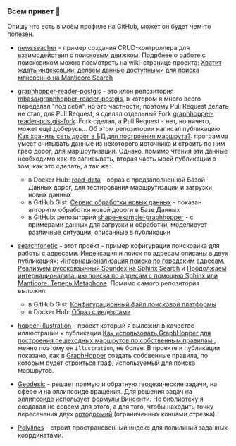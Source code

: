 ### Всем привет 👋

Опишу что есть в моём профиле на GitHub, может он будет чем-то полезен.

* [newsseacher](https://github.com/Tkachenko-Ivan/newsseacher) - пример создания CRUD-контроллера для взаимодействия с поисковым движком. Подрбнее о работе с поисковиком можно посмотреть на wiki-странице проекта: [Хватит ждать индексации: делаем данные доступными для поиска мгновенно на Manticore Search](https://github.com/Tkachenko-Ivan/newsseacher/wiki/Хватит-ждать-индексации:-делаем-данные-доступными-для-поиска-мгновенно-на-Manticore-Search)

* [graphhopper-reader-postgis](https://github.com/Tkachenko-Ivan/graphhopper-reader-postgis) - это клон репозитория [mbasa/graphhopper-reader-postgis](https://github.com/mbasa/graphhopper-reader-postgis), в котором я много всего переделал "под себя", но это частности, поэтому Pull Request делать не стал, для Pull Request, я сделал отдельный Fork [graphhopper-reader-postgis-fork](https://github.com/Tkachenko-Ivan/graphhopper-reader-postgis-fork). Fork сделал, а Pull Request - нет, но ничего, может ещё доберусь... Об этом репозитории написал публикацию [Как хранить сеть дорог в БД для построения маршрута?](https://habr.com/ru/articles/688556/). программа умеет считывать данные из некоторого источника и строить по ним граф дорог, для маршрутизации. Однако, помимо чтения эти данные необходимо как-то записывать, вторая часть моей публикации о том, как это сделать, а так же:
  * в Docker Hub: [road-data](https://hub.docker.com/r/tkachenkoivan/road-data) - образ с предзаполненной Базой Данных дорог, для тестирования маршрутизации и загрузки новых данных 
  * в GitHub Gist: [Сервис обработки новых данных](https://gist.github.com/Tkachenko-Ivan/c2418a09c887e0baa0a823944d76e343) - показан алгоритм обработки новой дороги в Базе Данных
  * в GitHub: репозиторий [shape-example-graphhopper](https://github.com/Tkachenko-Ivan/shape-example-graphhopper) - с примерами данных для загрузки и обработки, моделирует различные ситуации, описанные в публикации

* [searchfonetic](https://github.com/Tkachenko-Ivan/searchfonetic) - этот проект - пример кофигурации поисковика для работы с адресами. Индексация и поиск по адресам описаны в двух публикациях: [Интернационализация поиска по городским адресам. Реализуем русскоязычный Soundex на Sphinx Search](https://habr.com/ru/post/547652/) и [Продолжаем интернационализацию поиска по адресам с помощью Sphinx или Manticore. Теперь Metaphone](https://habr.com/ru/post/550690/). Помимо самого репозитория выложил:
  * в GitHub Gist: [Конфигурационный файл поисковой платформы](https://gist.github.com/Tkachenko-Ivan/354db31938f7ed4218ac5d20c7f9502b)
  * в Docker Hub: [Образ с индексами](https://hub.docker.com/r/tkachenkoivan/searchfonetic)

* [hopper-illustration](https://github.com/Tkachenko-Ivan/hopper-illustration) - проект который я выложил в качестве иллюстрации к публикации [Как использовать GraphHopper для построения пешеходных маршрутов по собственным правилам
](https://habr.com/ru/articles/545782/), менно поэтому он `illustration`, не более. В проекте и публикации показано, как в [GraphHopper](https://github.com/graphhopper/graphhopper/tree/0.10) создать собсвенные правила, по которым будет строиться граф, используемый для поиска маршрутов.

* [Geodesic](https://github.com/Tkachenko-Ivan/Geodesic) - решает прямую и обратную геодезические задачи, на сфере и на эллипсоиде вращения. Для решения задач на эллипсоиде использует [формулы Винсенти](https://en.wikipedia.org/wiki/Vincenty's_formulae). Но библиотеку я создавал не совсем для этого, а для того, чтобы находить точку пересечения двух [ортодромий](https://ru.wikipedia.org/wiki/Ортодромия) (ограниченных концами отрезка).

* [Polylines](https://github.com/Tkachenko-Ivan/Polylines) - строит пространсвенный индекс для полилиний заданных координатами.

<!--
**Tkachenko-Ivan/Tkachenko-Ivan** is a ✨ _special_ ✨ repository because its `README.md` (this file) appears on your GitHub profile.

Here are some ideas to get you started:

- 🔭 I’m currently working on ...
- 🌱 I’m currently learning ...
- 👯 I’m looking to collaborate on ...
- 🤔 I’m looking for help with ...
- 💬 Ask me about ...
- 📫 How to reach me: ...
- 😄 Pronouns: ...
- ⚡ Fun fact: ...
-->
